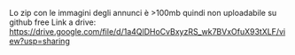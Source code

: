 Lo zip con le immagini degli annunci è >100mb quindi non uploadabile su github free
Link a drive: https://drive.google.com/file/d/1a4QlDHoCvBxyzRS_wk7BVxOfuX93tXLF/view?usp=sharing